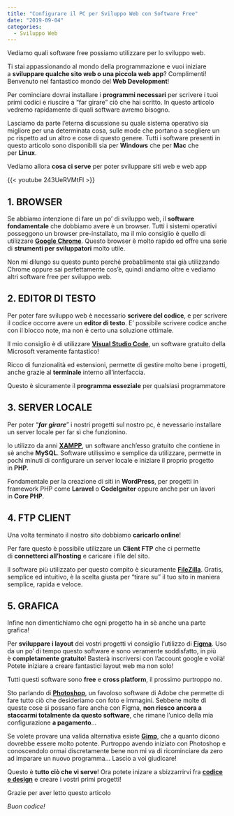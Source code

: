 ```yaml
---
title: "Configurare il PC per Sviluppo Web con Software Free"
date: "2019-09-04"
categories:
  - Sviluppo Web
---
```


Vediamo quali software free possiamo utilizzare per lo sviluppo web.

Ti stai appassionando al mondo della programmazione e vuoi iniziare a **sviluppare qualche sito web o una piccola web app**? Complimenti! Benvenuto nel fantastico mondo del **Web Development**!

Per cominciare dovrai installare i **programmi necessari** per scrivere i tuoi primi codici e riuscire a “far girare” ciò che hai scritto. In questo articolo vedremo rapidamente di quali software avremo bisogno.

Lasciamo da parte l’eterna discussione su quale sistema operativo sia migliore per una determinata cosa, sulle mode che portano a scegliere un pc rispetto ad un altro e cose di questo genere. Tutti i software presenti in questo articolo sono disponibili sia per **Windows** che per **Mac** che per **Linux**.

Vediamo allora **cosa ci serve** per poter sviluppare siti web e web app

{{< youtube 243UeRVMtFI >}}

## 1\. BROWSER

Se abbiamo intenzione di fare un po’ di sviluppo web, il **software fondamentale** che dobbiamo avere è un browser. Tutti i sistemi operativi posseggono un browser pre-installato, ma il mio consiglio è quello di utilizzare [**Google Chrome**](https://www.google.com/intl/it/chrome/). Questo browser è molto rapido ed offre una serie di **strumenti per sviluppatori** molto utile.

Non mi dilungo su questo punto perché probablimente stai già utilizzando Chrome oppure sai perfettamente cos’è, quindi andiamo oltre e vediamo altri software free per sviluppo web.

## 2\. EDITOR DI TESTO

Per poter fare sviluppo web è necessario **scrivere del codice**, e per scrivere il codice occorre avere un **editor di testo**. E’ possibile scrivere codice anche con il blocco note, ma non è certo una soluzione ottimale.

Il mio consiglio è di utilizzare **[Visual Studio Code](https://code.visualstudio.com/)**, un software gratuito della Microsoft veramente fantastico!

Ricco di funzionalità ed estensioni, permette di gestire molto bene i progetti, anche grazie al **terminale** interno all’interfaccia. 

Questo è sicuramente il **programma esseziale** per qualsiasi programmatore

## 3\. SERVER LOCALE

Per poter “**_far girare_**” i nostri progetti sul nostro pc, è nevessario installare un server locale per far sì che funzionino.

Io utilizzo da anni [**XAMPP**](https://www.apachefriends.org/it/index.html), un software anch’esso gratuito che contiene in sè anche **MySQL**. Software utilissimo e semplice da utilizzare, permette in pochi minuti di configurare un server locale e iniziare il proprio progetto in **PHP**.

Fondamentale per la creazione di siti in **WordPress**, per progetti in framework PHP come **Laravel** o **CodeIgniter** oppure anche per un lavori in **Core PHP**.

## 4\. FTP CLIENT

Una volta terminato il nostro sito dobbiamo **caricarlo online**! 

Per fare questo è possibile utilizzare un **Client FTP** che ci permette di **connetterci all’hosting** e caricare i file del sito.

Il software più utilizzato per questo compito è sicuramente [**FileZilla**](https://filezilla-project.org/). Gratis, semplice ed intuitivo, è la scelta giusta per “tirare su” il tuo sito in maniera semplice, rapida e veloce.

## 5\. GRAFICA

Infine non dimentichiamo che ogni progetto ha in sè anche una parte grafica! 

Per **sviluppare i layout** dei vostri progetti vi consiglio l’utilizzo di [**Figma**](https://www.figma.com/). Uso da un po’ di tempo questo software e sono veramente soddisfatto, in più è **completamente gratuito**! Basterà inscriversi con l’account google e voilà! Potete iniziare a creare fantastici layout web ma non solo!

Tutti questi software sono **free** e **cross platform**, il prossimo purtroppo no.

Sto parlando di [**Photoshop**](https://www.adobe.com/it/products/photoshop.html?gclid=CjwKCAjwtajrBRBVEiwA8w2Q8PvEfIWtLKBGk-wtMLSQEQ1slHQCulhlLxYEG-ScQVPToYcZ2qNQQRoCVa0QAvD_BwE&sdid=8DN85NTV&mv=search&ef_id=CjwKCAjwtajrBRBVEiwA8w2Q8PvEfIWtLKBGk-wtMLSQEQ1slHQCulhlLxYEG-ScQVPToYcZ2qNQQRoCVa0QAvD_BwE:G:s&s_kwcid=AL!3085!3!340641313438!e!!g!!photoshop), un favoloso software di Adobe che permette di fare tutto ciò che desideriamo con foto e immagini. Sebbene molte di queste cose si possano fare anche con Figma, **non riesco ancora a staccarmi totalmente da questo software**, che rimane l’unico della mia configurazione **a pagamento**…

Se volete provare una valida alternativa esiste [**Gimp**](https://www.gimp.org/), che a quanto dicono dovrebbe essere molto potente. Purtroppo avendo iniziato con Photoshop e conoscendolo ormai discretamente bene non mi va di ricominciare da zero ad imparare un nuovo programma… Lascio a voi giudicare!

Questo è **tutto ciò che vi serve**! Ora potete inizare a sbizzarrirvi fra [**codice e design**](https://open.spotify.com/show/546eUw3PsRI1HUGbBUeghC) e creare i vostri primi progetti!

Grazie per aver letto questo articolo

_Buon codice!_
